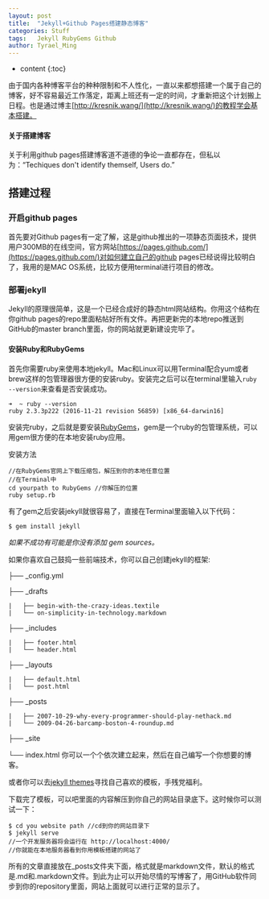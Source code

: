 ```yaml
---
layout:	post
title:	"Jekyll+Github Pages搭建静态博客"
categories: Stuff
tags:	Jekyll RubyGems Github
author:	Tyrael_Ming
---
```


* content
{:toc}

由于国内各种博客平台的种种限制和不人性化，一直以来都想搭建一个属于自己的博客，好不容易最近工作落定，距离上班还有一定的时间，才重新把这个计划搬上日程。也是通过博主[http://kresnik.wang/](http://kresnik.wang/)的教程学会基本搭建。

#### 关于搭建博客
关于利用github pages搭建博客道不道德的争论一直都存在，但私以为：“Techiques don't identify themself, Users do.”

## 搭建过程

### 开启github pages

首先要对Github pages有一定了解，这是github推出的一项静态页面技术，提供用户300MB的在线空间，官方网站[https://pages.github.com/](https://pages.github.com/)对如何建立自己的github pages已经说得比较明白了，我用的是MAC OS系统，比较方便用terminal进行项目的修改。

### 部署jekyll

Jekyll的原理很简单，这是一个已经合成好的静态html网站结构。你用这个结构在你github pages的repo里面粘帖好所有文件。再把更新完的本地repo推送到GitHub的master branch里面，你的网站就更新建设完毕了。

#### 安装Ruby和RubyGems

首先你需要ruby来使用本地jekyll。Mac和Linux可以用Terminal配合yum或者brew这样的包管理器很方便的安装ruby。安装完之后可以在terminal里输入`ruby --version`来查看是否安装成功。

```
➜  ~ ruby --version
ruby 2.3.3p222 (2016-11-21 revision 56859) [x86_64-darwin16]
```

安装完ruby，之后就是要安装[RubyGems](https://rubygems.org/pages/download)，gem是一个ruby的包管理系统，可以用gem很方便的在本地安装ruby应用。

安装方法

```
//在RubyGems官网上下载压缩包，解压到你的本地任意位置
//在Terminal中
cd yourpath to RubyGems //你解压的位置
ruby setup.rb
```

有了gem之后安装jekyll就很容易了，直接在Terminal里面输入以下代码：

```
$ gem install jekyll
```

*如果不成功有可能是你没有添加 gem sources。*

如果你喜欢自己鼓捣一些前端技术，你可以自己创建jekyll的框架:

├── _config.yml   

├── _drafts

```
|   ├── begin-with-the-crazy-ideas.textile
|   └── on-simplicity-in-technology.markdown
```

├── _includes

```
|   ├── footer.html
|   └── header.html
```

├── _layouts

```
|   ├── default.html
|   └── post.html
```

├── _posts

```
|   ├── 2007-10-29-why-every-programmer-should-play-nethack.md
|   └── 2009-04-26-barcamp-boston-4-roundup.md
```

├── _site

└── index.html
你可以一个个依次建立起来，然后在自己编写一个你想要的博客。

或者你可以去[jekyll themes](http://jekyllthemes.org/)寻找自己喜欢的模板，手残党福利。

下载完了模板，可以吧里面的内容解压到你自己的网站目录底下。这时候你可以测试一下：

```
$ cd you website path //cd到你的网站目录下
$ jekyll serve
//一个开发服务器将会运行在 http://localhost:4000/
//你就能在本地服务器看到你用模板搭建的网站了
```

所有的文章直接放在_posts文件夹下面，格式就是markdown文件，默认的格式是.md和.markdown文件。到此为止可以开始尽情的写博客了，用GitHub软件同步到你的repository里面，网站上面就可以进行正常的显示了。

